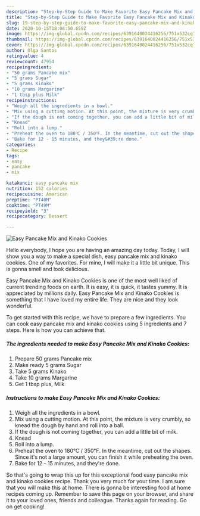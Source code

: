 ```yaml
---
description: "Step-by-Step Guide to Make Favorite Easy Pancake Mix and Kinako Cookies"
title: "Step-by-Step Guide to Make Favorite Easy Pancake Mix and Kinako Cookies"
slug: 19-step-by-step-guide-to-make-favorite-easy-pancake-mix-and-kinako-cookies
date: 2020-10-15T18:08:50.659Z
image: https://img-global.cpcdn.com/recipes/6391640024416256/751x532cq70/easy-pancake-mix-and-kinako-cookies-recipe-main-photo.jpg
thumbnail: https://img-global.cpcdn.com/recipes/6391640024416256/751x532cq70/easy-pancake-mix-and-kinako-cookies-recipe-main-photo.jpg
cover: https://img-global.cpcdn.com/recipes/6391640024416256/751x532cq70/easy-pancake-mix-and-kinako-cookies-recipe-main-photo.jpg
author: Olga Santos
ratingvalue: 4
reviewcount: 47954
recipeingredient:
- "50 grams Pancake mix"
- "5 grams Sugar"
- "5 grams Kinako"
- "10 grams Margarine"
- "1 tbsp plus Milk"
recipeinstructions:
- "Weigh all the ingredients in a bowl."
- "Mix using a cutting motion. At this point, the mixture is very crumbly, so knead the dough by hand and roll into a ball."
- "If the dough is not coming together, you can add a little bit of milk."
- "Knead"
- "Roll into a lump."
- "Preheat the oven to 180℃ / 350℉. In the meantime, cut out the shapes. Since it&#39;s not a large amount, you can finish it while preheating the oven."
- "Bake for 12 - 15 minutes, and they&#39;re done."
categories:
- Recipe
tags:
- easy
- pancake
- mix

katakunci: easy pancake mix 
nutrition: 152 calories
recipecuisine: American
preptime: "PT40M"
cooktime: "PT49M"
recipeyield: "3"
recipecategory: Dessert

---
```



![Easy Pancake Mix and Kinako Cookies](https://img-global.cpcdn.com/recipes/6391640024416256/751x532cq70/easy-pancake-mix-and-kinako-cookies-recipe-main-photo.jpg)

Hello everybody, I hope you are having an amazing day today. Today, I will show you a way to make a special dish, easy pancake mix and kinako cookies. One of my favorites. For mine, I will make it a little bit unique. This is gonna smell and look delicious.

Easy Pancake Mix and Kinako Cookies is one of the most well liked of current trending foods on earth. It is easy, it is quick, it tastes yummy. It is appreciated by millions daily. Easy Pancake Mix and Kinako Cookies is something that I have loved my entire life. They are nice and they look wonderful.




To get started with this recipe, we have to prepare a few ingredients. You can cook easy pancake mix and kinako cookies using 5 ingredients and 7 steps. Here is how you can achieve that.

<!--inarticleads1-->

##### The ingredients needed to make Easy Pancake Mix and Kinako Cookies:

1. Prepare 50 grams Pancake mix
1. Make ready 5 grams Sugar
1. Take 5 grams Kinako
1. Take 10 grams Margarine
1. Get 1 tbsp plus, Milk




<!--inarticleads2-->

##### Instructions to make Easy Pancake Mix and Kinako Cookies:

1. Weigh all the ingredients in a bowl.
1. Mix using a cutting motion. At this point, the mixture is very crumbly, so knead the dough by hand and roll into a ball.
1. If the dough is not coming together, you can add a little bit of milk.
1. Knead
1. Roll into a lump.
1. Preheat the oven to 180℃ / 350℉. In the meantime, cut out the shapes. Since it&#39;s not a large amount, you can finish it while preheating the oven.
1. Bake for 12 - 15 minutes, and they&#39;re done.




So that's going to wrap this up for this exceptional food easy pancake mix and kinako cookies recipe. Thank you very much for your time. I am sure that you will make this at home. There is gonna be interesting food at home recipes coming up. Remember to save this page on your browser, and share it to your loved ones, friends and colleague. Thanks again for reading. Go on get cooking!
